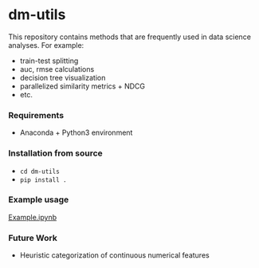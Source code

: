 dm-utils
========

This repository contains methods that are frequently used in data science analyses. For example:
- train-test splitting
- auc, rmse calculations
- decision tree visualization
- parallelized similarity metrics + NDCG
- etc.

### Requirements
- Anaconda + Python3 environment

### Installation from source
- `cd dm-utils`
- `pip install .`

### Example usage
[Example.ipynb](https://github.com/ferencberes/dm-utils/blob/master/examples/Example.ipynb)

### Future Work

- Heuristic categorization of continuous numerical features
